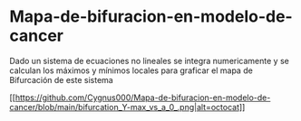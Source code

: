 # Mapa-de-bifuracion-en-modelo-de-cancer
Dado un sistema de ecuaciones no lineales se integra numericamente y se calculan los máximos y mínimos locales para graficar el mapa de Bifurcación de este sistema

[[https://github.com/Cygnus000/Mapa-de-bifuracion-en-modelo-de-cancer/blob/main/bifurcation_Y-max_vs_a_0_.png|alt=octocat]]
